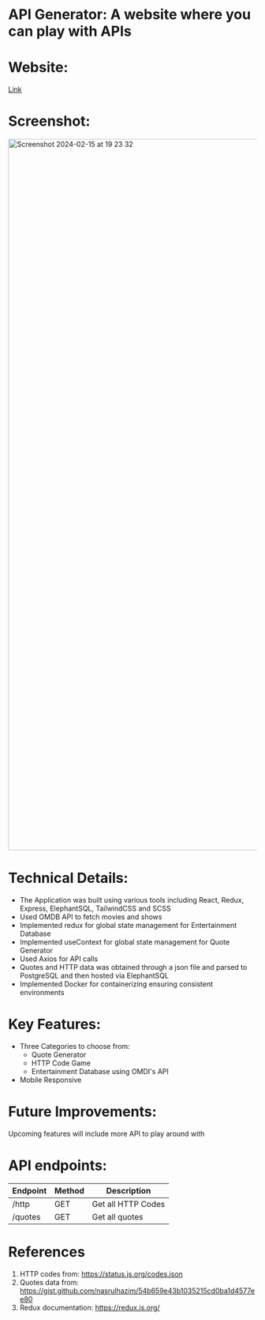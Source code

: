 # API Generator: A website where you can play with APIs

# Website:

<a href="https://api-generator-frontend.vercel.app/" target="_blank">Link</a>

# Screenshot:

<img width="1440" alt="Screenshot 2024-02-15 at 19 23 32" src="https://github.com/badri119/API-Generator/assets/90651004/c7d74d83-c016-40c5-bc9f-98fe6a46c58c">


# Technical Details:

- The Application was built using various tools including React, Redux, Express, ElephantSQL, TailwindCSS and SCSS
- Used OMDB API to fetch movies and shows
- Implemented redux for global state management for Entertainment Database
- Implemented useContext for global state management for Quote Generator
- Used Axios for API calls
- Quotes and HTTP data was obtained through a json file and parsed to PostgreSQL and then hosted via ElephantSQL
- Implemented Docker for containerizing ensuring consistent environments

# Key Features:

- Three Categories to choose from:
  - Quote Generator
  - HTTP Code Game
  - Entertainment Database using OMDI's API
- Mobile Responsive

# Future Improvements:

Upcoming features will include more API to play around with

# API endpoints:

| Endpoint | Method | Description        |
| -------- | ------ | ------------------ |
| /http    | GET    | Get all HTTP Codes |
| /quotes  | GET    | Get all quotes     |

# References

1. HTTP codes from: https://status.js.org/codes.json
2. Quotes data from: https://gist.github.com/nasrulhazim/54b659e43b1035215cd0ba1d4577ee80
3. Redux documentation: https://redux.js.org/
